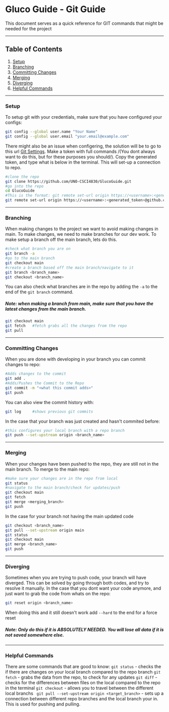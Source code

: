# Gluco Guide - Git Guide

This document serves as a quick reference for GIT commands that might be needed for the project

---

## Table of Contents
1. [Setup](#setup)
2. [Branching](#branching)
3. [Committing Changes](#committing-changes)
4. [Merging](#merging)
5. [Diverging](#diverging)
6. [Helpful Commands](#helpful-commands)

---

### Setup
To setup git with your credentials, make sure that you have configured your configs:

```bash
git config --global user.name "Your Name"
git config --global user.email "your.email@example.com"
```

There might also be an issue when configering, the solution will be to go to this url [Git Settings](https://github.com/settings/tokens). Make a token with full commands /(You dont always want to do this, but for these purposes you should/).
Copy the generated token, and type what is below in the terminal. This will set-up a connection to repo. 

```bash
#clone the repo
git clone https://github.com/UNO-CSCI4830/GlucoGuide.git
#go into the repo
cd GlucoGuide
#This is the format: git remote set-url origin https://<username>:<generated_token>@github.com/<ORG>/<repo>.git
git remote set-url origin https://<username>:<generated_token>@github.com/UNO-CSCI4830/GlucoGuide.git
```

---

### Branching 
When making changes to the project we want to avoid making changes in main. To make changes, we need to make branches for our dev work. To make setup a branch off the main branch, lets do this.
```bash
#check what branch you are on
git branch -a
#go to the main branch
git checkout main
#create a branch based off the main branch/navigate to it
git branch <branch_name>
git checkout <branch_name>
```
You can also check what branches are in the repo by adding the ```-a``` to the end of the ```git branch``` command.

##### Note: when making a branch from main, make sure that you have the latest changes from the main branch.

```bash 
git checkout main
git fetch   #fetch grabs all the changes from the repo
git pull
```

---

### Committing Changes

When you are done with developing in your branch you can commit changes to repo:
```bash
#Adds changes to the commit
git add .
#Adds/Pushes the Commit to the Repo
git commit -m "<what this commit adds>"
git push
```

You can also view the commit history with:
```bash 
git log     #shows previous git commits 
```
In the case that your branch was just created and hasn't commited before:
```bash 
#this configures your local branch with a repo branch
git push --set-upstream origin <branch_name>
```

---

### Merging 

When your changes have been pushed to the repo, they are still not in the main branch. To merge to the main repo:
```bash
#make sure your changes are in the repo from local
git status 
#navigate to the main branch/check for updates/push
git checkout main
git fetch
git merge <merging_branch>
git push
```
In the case for your branch not having the main updated code
```bash 
git checkout <branch_name>
git pull --set-upstream origin main
git status
git checkout main
git merge <branch_name>
git push
```

---

### Diverging 

Sometimes when you are trying to push code, your branch will have diverged. This can be solved by going through both codes, and try to resolve it manually. In the case that you dont want your code anymore, and just want to grab the code from whats on the repo:
```bash 
git reset origin <branch_name>
```

When doing this and it still doesn't work add ``` --hard ``` to the end for a force reset

##### Note: Only do this if it is ABSOLUTELY NEEDED. You will lose all data if it is not saved somewhere else.
 
 ---

### Helpful Commands

There are some commands that are good to know:
``` git status ``` - checks the if there are changes on your local branch compared to the repo branch
``` git fetch ``` - grabs the data from the repo, to check for any updates
``` git diff ``` - checks for the differences between files on the local compared to the repo in the terminal
``` git checkout ``` - allows you to travel between the different local branchs
``` git pull --set-upstream origin <target_branch>``` - sets up a connection between different repo branches and the local branch your in. This is used for pushing and pulling.
